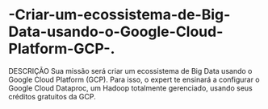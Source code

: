 # -Criar-um-ecossistema-de-Big-Data-usando-o-Google-Cloud-Platform-GCP-.

DESCRIÇÃO
Sua missão será criar um ecossistema de Big Data usando o Google Cloud Platform (GCP). Para isso, o expert te ensinará a configurar o Google Cloud Dataproc, um Hadoop totalmente gerenciado, usando seus créditos gratuitos da GCP.
